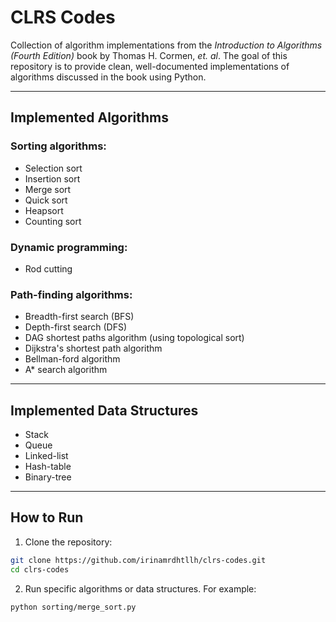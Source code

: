 # CLRS Codes

Collection of algorithm implementations from the _Introduction to Algorithms (Fourth Edition)_ book by Thomas H. Cormen, _et. al_. The goal of this repository is to provide clean, well-documented implementations of algorithms discussed in the book using Python.

---

## Implemented Algorithms

### Sorting algorithms:
- Selection sort
- Insertion sort
- Merge sort
- Quick sort
- Heapsort
- Counting sort

### Dynamic programming:
- Rod cutting

### Path-finding algorithms:
- Breadth-first search (BFS)
- Depth-first search (DFS)
- DAG shortest paths algorithm (using topological sort)
- Dijkstra's shortest path algorithm
- Bellman-ford algorithm
- A* search algorithm

---

## Implemented Data Structures
- Stack
- Queue
- Linked-list
- Hash-table
- Binary-tree

---

## How to Run

1. Clone the repository:
```bash
git clone https://github.com/irinamrdhtllh/clrs-codes.git
cd clrs-codes

```
2. Run specific algorithms or data structures. For example:
```bash
python sorting/merge_sort.py
```